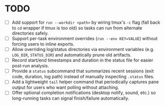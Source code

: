 # TODO

- [ ] Add support for `run --workdir <path>` by wiring tmux's `-c` flag (fall back to `cd` wrapper if tmux is too old) so tasks can run from alternate directories safely.
- [ ] Support per-task environment overrides (`run --env KEY=VALUE`) without forcing users to inline exports.
- [ ] Allow overriding log/status directories via environment variables (e.g. `LOG_DIR`, `STATUS_DIR`) and automatically prune old artifacts.
- [ ] Record start/end timestamps and duration in the status file for easier post-run analysis.
- [ ] Provide a `status` subcommand that summarizes recent sessions (exit code, duration, log path) instead of manually inspecting `.status` files.
- [ ] Add a lightweight `tail` helper command that periodically captures pane output for users who want polling without attaching.
- [ ] Offer optional completion notifications (desktop notify, sound, etc.) so long-running tasks can signal finish/failure automatically.
